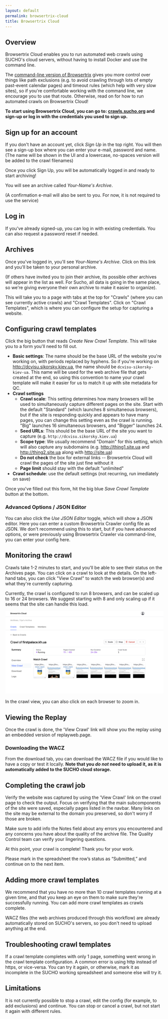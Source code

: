 ```yaml
---
layout: default
permalink: browsertrix-cloud
title: Browsertrix Cloud
---
```


## Overview

Browsertrix Cloud enables you to run automated web crawls using SUCHO's cloud servers, without having to install Docker and use the command line. 

The [command-line version of Browsertrix](https://www.sucho.org/browsertrix) gives you more control over things like path exclusions (e.g. to avoid crawling through lots of empty past-event calendar pages) and timeout rules (which help with very slow sites), so if you're comfortable working with the command line, we encourage you to use that route. Otherwise, read on for how to run automated crawls on Browsertrix Cloud!

**To start using Browsertrix Cloud, you can go to: [crawls.sucho.org](https://crawls.sucho.org) and sign-up or log in with the credentials you used to sign up.**

## Sign up for an account
If you don't have an account yet, click *Sign Up* in the top right. You will then see a sign-up box where you can enter your e-mail, password and name.
(The name will be shown in the UI and a lowercase, no-spaces version will be added to the crawl filenames)

Once you click Sign Up, you will be automatically logged in and ready to start archiving!

You will see an archive called *Your-Name's Archive*.

(A confirmation e-mail will also be sent to you. For now, it is not required to use the service)

## Log in
If you've already signed-up, you can log in with existing credentials. You can also request a password reset if needed.

## Archives
Once you've logged in, you'll see *Your-Name's Archive*. Click on this link and you'll be taken to your personal archive.

(If others have invited you to join their archive, its possible other archives will appear in the list as well. For Sucho, all data is going in the same place, so we're giving everyone their own archive to make it easier to organize).

This will take you to a page with tabs at the top for "Crawls" (where you can see currently active crawls) and "Crawl Templates". Click on "Crawl Templates", which is where you can configure the setup for capturing a website.

## Configuring crawl templates
Click the big button that reads *Create New Crawl Template*. This will take you to a form you'll need to fill out. 

* **Basic settings**: The name should be the base URL of the website you're working on, with periods replaced by hyphens. So if you're working on http://dcvisu.sikorsky.kiev.ua, the name should be `dcvisu-sikorsky-kiev-ua`. This name will be used for the web archive file that gets created at the end, so using this convention to name your crawl template will make it easier for us to match it up with site metadata for QC.
* **Crawl settings**
  * **Crawl scale**: This setting determines how many browsers will be used to simultaneously capture different pages on the site. Start with the default "Standard" (which launches 8 simultaneous browsers), but if the site is responding quickly and appears to have many pages, you can change this setting even as the crawl is running. "Big" launches 16 simultaneous browsers, and "Bigger" launches 24.
  * **Seed URLs**: This should be the base URL of the site you want to capture (e.g. `http://dcvisu.sikorsky.kiev.ua`)
  * **Scope type**: We usually recommend "Domain" for this setting, which will also capture any subdomains (e.g. http://thing1.site.ua and http://thing2.site.ua along with http://site.ua)
  * **Do not check** the box for external links -- Browsertrix Cloud will crawl the pages of the site just fine without it
  * **Page limit** should stay with the default "unlimited"
* **Crawl schedule**: use the default settings (not recurring, run imediately on save)

Once you've filled out this form, hit the big blue *Save Crawl Template* button at the bottom.

### Advanced Options / JSON Editor

You can also click the *Use JSON Editor* toggle, which will show a JSON editor. Here you can enter a custom Browsertrix Crawler config file as JSON.
We don't recommend using this to start, but if you have advanced options, or were previously using Browsertrix Crawler via command-line, you can enter your config here.

## Monitoring the crawl
Crawls take 1-2 minutes to start, and you'll be able to see their status on the Archives page. You can click on a crawl to look at the details. On the left-hand tabs, you can click "View Crawl" to watch the web browser(s) and what they're currently capturing.

Currently, the crawl is configured to run 8 browsers, and can be scaled up to 16 or 24 browsers. We suggest starting with 8 and only scaling up if it seems that
the site can handle this load.

<img src="/assets/images/browsertrix-cloud-crawl-view.png" width="800px"/>

In the crawl view, you can also click on each browser to zoom in.

## Viewing the Replay

Once the crawl is done, the 'View Crawl' link will show you the replay using an embedded version of replayweb.page.

### Downloading the WACZ

From the download tab, you can download the WACZ file if you would like to have a copy or test it locally. **Note that you *do not* need to upload it, as it is automatically added to the SUCHO cloud storage.**


## Completing the crawl job
Verify the website was captured by using the 'View Crawl' link on the crawl page to check the output. Focus on verifying that the main subcomponents of the site were saved, especially pages listed in the navbar. Many links on the site may be external to the domain you preserved, so don't worry if those are broken.

Make sure to add info the Notes field about any errors you encountered and any concerns you have about the quality of the archive file. The Quality Control team can verify your lingering questions.

At this point, your crawl is complete! Thank you for your work.

Please mark in the spreadsheet the row’s status as “Submitted,” and continue on to the next item. 


## Adding more crawl templates
We recommend that you have no more than 10 crawl templates running at a given time, and that you keep an eye on them to make sure they're successfully running. You can add more crawl templates as crawls complete.

WACZ files (the web archives produced through this workflow) are already automatically stored on SUCHO's servers, so you don't need to upload anything at the end.

## Troubleshooting crawl templates
If a crawl template completes with only 1 page, something went wrong in the crawl template configuration. A common error is using http instead of https, or vice-versa. You can try it again, or otherwise, mark it as incomplete in the SUCHO working spreadsheet and someone else will try it.

## Limitations

It is not currently possible to stop a crawl, edit the config (for example, to add exclusions) and continue. You can stop or cancel a crawl, but not start it again with different rules.

